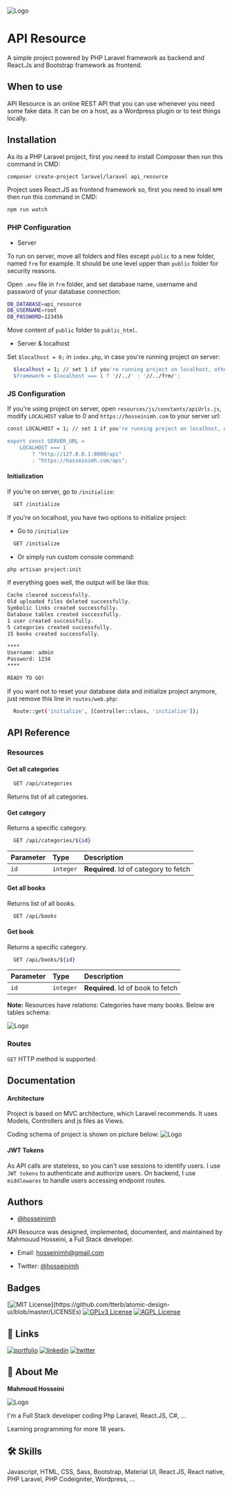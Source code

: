 
![Logo](https://api-resource.hosseinimh.com/github/img/logo.svg)


# API Resource

A simple project powered by PHP Laravel framework as backend and React.Js and Bootstrap framework as frontend.

## When to use
API Resource is an online REST API that you can use whenever you need some fake data. It can be on a host, as a Wordpress plugin or to test things locally.


## Installation
As its a PHP Laravel project, first you need to install Composer then run this command in CMD:
```bash
composer create-project laravel/laravel api_resource
```

Project uses React.JS as frontend framework so, first you need to insall `NPM` then run this command in CMD:
```bash
npm run watch
```


### PHP Configuration

- Server

To run on server, move all folders and files except `public` to a new folder, named `frm` for example.
It should be one level upper than `public` folder for security reasons.

Open `.env` file in `frm` folder, and set database name, username and password of your database connection:
```bash
DB_DATABASE=api_resource
DB_USERNAME=root
DB_PASSWORD=123456
```

Move content of `public` folder to `public_html`.

- Server & localhost

Set `$localhost = 0;`  in `index.php`, in case you're running project on server:

```bash
  $localhost = 1; // set 1 if you're running project on localhost, otherwise 0
  $framework = $localhost === 1 ? '//../' : '//../frm/';
```

### JS Configuration
If you're using project on server, open `resources/js/constants/apiUrls.js`,
modify `LOCALHOST` value to 0 and `https://hosseinimh.com` to your server url:
```bash
const LOCALHOST = 1; // set 1 if you're running project on localhost, otherwise 0

export const SERVER_URL =
    LOCALHOST === 1
        ? "http://127.0.0.1:8000/api"
        : "https://hosseinimh.com/api";
```

#### Initialization
If you're on server, go to `/initialize`:
```bash
  GET /initialize
```
If you're on localhost, you have two options to initialize project:

- Go to `/initialize`
```bash
  GET /initialize
```
 - Or simply run custom console command:
  ```bash
  php artisan project:init
```
If everything goes well, the output will be like this:
```bash
Cache cleared successfully.
Old uploaded files deleted successfully.
Symbolic links created successfully.
Database tables created successfully.
1 user created successfully.
5 categories created successfully.
15 books created successfully.

****
Username: admin
Password: 1234
****

READY TO GO!
```

If you want not to reset your database data and initialize project anymore, just remove this line in `routes/web.php`:
```bash
  Route::get('initialize', [Controller::class, 'initialize']);
```
## API Reference

### Resources
#### Get all categories

```bash
  GET /api/categories
```
Returns list of all categories.

#### Get category
Returns a specific category.

```bash
  GET /api/categories/${id}
```

| Parameter | Type     | Description                       |
| :-------- | :------- | :-------------------------------- |
| `id`      | `integer` | **Required**. Id of category to fetch |

#### Get all books
Returns list of all books.
```bash
  GET /api/books
```

#### Get book
Returns a specific category.

```bash
  GET /api/books/${id}
```

| Parameter | Type     | Description                       |
| :-------- | :------- | :-------------------------------- |
| `id`      | `integer` | **Required**. Id of book to fetch |

**Note:**
Resources have relations: Categories have many books. Below are tables schema:

![Logo](https://api-resource.hosseinimh.com/github/img/schema.jpg)

### Routes
`GET` HTTP method is supported.
## Documentation
#### Architecture
Project is based on MVC architecture, which Laravel recommends.
It uses Models, Controllers and js files as Views.

Coding schema of project is shown on picture below:
![Logo](https://api-resource.hosseinimh.com/github/img/architecture.jpg)

#### JWT Tokens
As API calls are stateless, so you can't use sessions to identify users.
I use `JWT tokens` to authenticate and authorize users.
On backend, I use `middlewares` to handle users accessing endpoint routes.


## Authors

- [@hosseinimh](https://www.github.com/hosseinimh)

API Resource was designed, implemented, documented, and maintained by Mahmouud Hosseini, a Full Stack developer.

- Email: hosseinimh@gmail.com

- Twitter: [@hosseinimh](https://twitter.com/hosseinimh)
## Badges

[![MIT License](https://img.shields.io/apm/l/atomic-design-ui.svg?)](https://github.com/tterb/atomic-design-ui/blob/master/LICENSEs)
[![GPLv3 License](https://img.shields.io/badge/License-GPL%20v3-yellow.svg)](https://opensource.org/licenses/)
[![AGPL License](https://img.shields.io/badge/license-AGPL-blue.svg)](http://www.gnu.org/licenses/agpl-3.0)


## 🔗 Links
[![portfolio](https://img.shields.io/badge/my_portfolio-000?style=for-the-badge&logo=ko-fi&logoColor=white)](https://hosseinimh.com/)
[![linkedin](https://img.shields.io/badge/linkedin-0A66C2?style=for-the-badge&logo=linkedin&logoColor=white)](https://www.linkedin.com/in/mahmoud-hosseini-553324217)
[![twitter](https://img.shields.io/badge/twitter-1DA1F2?style=for-the-badge&logo=twitter&logoColor=white)](https://twitter.com/hosseinimh)


## 🚀 About Me
**Mahmoud Hosseini**

![Logo](https://api-resource.hosseinimh.com/github/img/hosseinimh.jpg)



I'm a Full Stack developer coding Php Laravel, React.JS, C#, ...

Learning programming for more 18 years.


## 🛠 Skills
Javascript, HTML, CSS, Sass, Bootstrap, Material UI, React.JS, React native, PHP Laravel, PHP Codeigniter, Wordpress, ...

